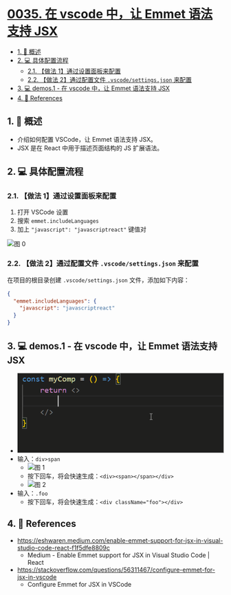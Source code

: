 # [0035. 在 vscode 中，让 Emmet 语法支持 JSX](https://github.com/Tdahuyou/TNotes.react/tree/main/notes/0035.%20%E5%9C%A8%20vscode%20%E4%B8%AD%EF%BC%8C%E8%AE%A9%20Emmet%20%E8%AF%AD%E6%B3%95%E6%94%AF%E6%8C%81%20JSX)

<!-- region:toc -->

- [1. 📝 概述](#1--概述)
- [2. 💻 具体配置流程](#2--具体配置流程)
  - [2.1. 【做法 1】通过设置面板来配置](#21-做法-1通过设置面板来配置)
  - [2.2. 【做法 2】通过配置文件 `.vscode/settings.json` 来配置](#22-做法-2通过配置文件-vscodesettingsjson-来配置)
- [3. 💻 demos.1 - 在 vscode 中，让 Emmet 语法支持 JSX](#3--demos1---在-vscode-中让-emmet-语法支持-jsx)
- [4. 🔗 References](#4--references)

<!-- endregion:toc -->

## 1. 📝 概述

- 介绍如何配置 VSCode，让 Emmet 语法支持 JSX。
- JSX 是在 React 中用于描述页面结构的 JS 扩展语法。

## 2. 💻 具体配置流程

### 2.1. 【做法 1】通过设置面板来配置

1. 打开 VSCode 设置
2. 搜索 `emmet.includeLanguages`
3. 加上 `"javascript": "javascriptreact"` 键值对

![图 0](https://cdn.jsdelivr.net/gh/Tdahuyou/imgs@main/2025-06-23-21-50-59.png)

### 2.2. 【做法 2】通过配置文件 `.vscode/settings.json` 来配置

在项目的根目录创建 `.vscode/settings.json` 文件，添加如下内容：

```json
{
  "emmet.includeLanguages": {
    "javascript": "javascriptreact"
  }
}
```

## 3. 💻 demos.1 - 在 vscode 中，让 Emmet 语法支持 JSX

- ![](./assets/1.gif)
- 输入：`div>span`
  - ![图 1](https://cdn.jsdelivr.net/gh/Tdahuyou/imgs@main/2025-06-23-21-52-57.png)
  - 按下回车，将会快速生成：`<div><span></span></div>`
  - ![图 2](https://cdn.jsdelivr.net/gh/Tdahuyou/imgs@main/2025-06-23-21-53-18.png)
- 输入：`.foo`
  - 按下回车，将会快速生成：`<div className="foo"></div>`

## 4. 🔗 References

- https://eshwaren.medium.com/enable-emmet-support-for-jsx-in-visual-studio-code-react-f1f5dfe8809c
  - Medium - Enable Emmet support for JSX in Visual Studio Code | React
- https://stackoverflow.com/questions/56311467/configure-emmet-for-jsx-in-vscode
  - Configure Emmet for JSX in VSCode
